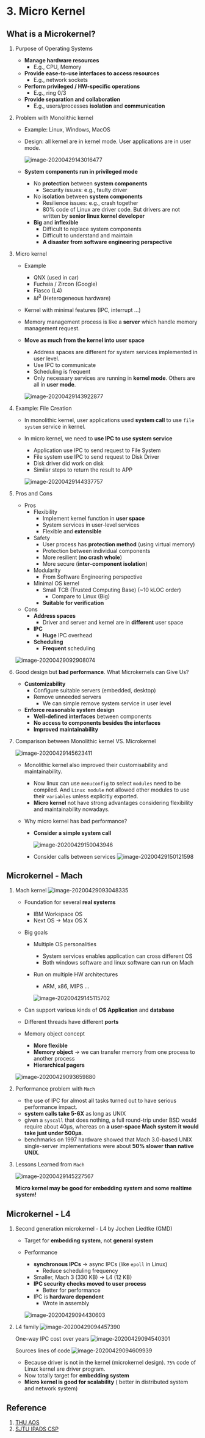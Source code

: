 # 3. Micro Kernel

## What is a Microkernel?

1. Purpose of Operating Systems

   - **Manage hardware resources**
     - E.g., CPU, Memory
   - **Provide ease-to-use interfaces to access resources**
     - E.g., network sockets
   - **Perform privileged / HW-specific operations**
     - E.g., ring 0/3
   - **Provide separation and collaboration**
     - E.g., users/processes **isolation** and **communication**

2. Problem with Monolithic kernel

   - Example: Linux, Windows, MacOS

   - Design: all kernel are in kernel mode. User applications are in user mode. 

     ![image-20200429143016477](lec3.assets/image-20200429143016477.png)

   - **System components run in privileged mode**

     - No **protection** between **system components**
       - Security issues: e.g., faulty driver
     - No **isolation** between **system components**
       - Resilience issues: e.g., crash together
       - 80% code of Linux are driver code. But drivers are not written by **senior linux kernel developer**
     - **Big** and **inflexible**
       - Difficult to replace system components
       - Difficult to understand and maintain
       - **A disaster from software engineering perspective**

3. Micro kernel

   - Example

     - QNX (used in car)
     - Fuchsia / Zircon (Google)
     - Fiasco (L4)
     - $M^3$ (Heterogeneous hardware)

   - Kernel with minimal features (IPC, interrupt …)

   - Memory management process is like a **server** which handle memory management request.

   - **Move as much from the kernel into user space**

     - Address spaces are different for system services implemented in user level.
     - Use IPC to communicate 
     - Scheduling is frequent
     - Only necessary services are running in **kernel mode**. Others are all in **user mode**.

     ![image-20200429143922877](lec3.assets/image-20200429143922877.png)

4. Example: File Creation

   - In monolithic kernel, user applications used **system call**  to use `file system` service in kernel. 

   - In micro kernel, we need to **use IPC to use system service**

     - Application use IPC to send request to File System 
     - File system use IPC to send request to Disk Driver
     - Disk driver did work on disk
     - Similar steps to return the result to APP

     ![image-20200429144337757](lec3.assets/image-20200429144337757.png)

5. Pros and Cons

   - Pros
     - Flexibility
       - Implement kernel function in **user space**
       - System services in user-level services
       - Flexible and **extensible**
     - Safety
       - User process has **protection method** (using virtual memory) 
       - Protection between individual components
       - More resilient (**no crash whole**)
       - More secure (**inter-component isolation**)
     - Modularity
       - From Software Engineering perspective
     - Minimal OS kernel
       - Small TCB (Trusted Computing Base) (~10 kLOC order)
         - Compare to Linux (Big)
       - **Suitable for verification**
   - Cons
     - **Address spaces**
       - Driver and server and kernel are in **different** user space
     - **IPC**
       - **Huge** IPC overhead
     - **Scheduling**
       - **Frequent** scheduling

   ![image-20200429092908074](lec3.assets/image-20200429092908074.png)

   

4. Good design but **bad performance**. What Microkernels can Give Us?

   - **Customizability**
     - Configure suitable servers (embedded, desktop)
     - Remove unneeded servers 
       - We can simple remove system service in user level
   - **Enforce reasonable system design**
     - **Well-defined interfaces** between components
     - **No access to components besides the interfaces**
     - **Improved maintainability**

5. Comparison between Monolithic kernel VS. Microkernel

   ![image-20200429145623411](lec3.assets/image-20200429145623411.png)

   - Monolithic kernel also improved their customisability and maintainability.

     - Now linux can use `menuconfig` to select `modules` need to be compiled. And `Linux module` not allowed other modules to use their `variables`   unless explicitly exported. 
     - **Micro kernel** not have strong advantages considering flexibility and maintainability nowadays.

   - Why micro kernel has bad performance?

     - **Consider a simple system call**

       ![image-20200429150043946](lec3.assets/image-20200429150043946.png)

     - Consider calls between services
       ![image-20200429150121598](lec3.assets/image-20200429150121598.png)

## Microkernel - Mach

1. Mach kernel
   ![image-20200429093048335](lec3.assets/image-20200429093048335.png)

   - Foundation for several **real systems**

     - IBM Workspace OS
     - Next OS -> Max OS X

   - Big goals

     - Multiple OS personalities

       - System services enables application can cross different OS
       - Both windows software and linux software can run on Mach

     - Run on multiple HW architectures

       - ARM, x86, MIPS ...

       ![image-20200429145115702](lec3.assets/image-20200429145115702.png)

   - Can support various kinds of **OS Application** and **database**

   - Different threads have different **ports**

   - Memory object concept

     - **More flexible**
     - **Memory object** -> we can transfer memory from one process to another process
     - **Hierarchical pagers**

   ![image-20200429093659880](lec3.assets/image-20200429093659880.png)

2. Performance problem with `Mach`

   - the use of IPC for almost all tasks turned out to have serious performance impact.
   - **system calls take 5-6X** as long as UNIX
   - given a `syscall` that does nothing, a full round-trip under BSD would require about 40μs, whereas on **a user-space Mach system it would take just under 500μs**.
   - benchmarks on 1997 hardware showed that Mach 3.0-based UNIX single-server implementations were about **50% slower than native UNIX**.

3. Lessons Learned from `Mach`

   ![image-20200429145227567](lec3.assets/image-20200429145227567.png)

   **Micro kernel may be good for embedding system and some realtime system!**

## Microkernel - L4

1. Second generation microkernel - L4 by Jochen Liedtke (GMD)

   - Target for **embedding system**, not **general system**

   - Performance

     - **synchronous IPCs** -> async IPCs (like `epoll` in Linux)
       - Reduce scheduling frequency
     - Smaller, Mach 3 (330 KB) -> L4 (12 KB)
     - **IPC security checks moved to user process**
       - Better for performance
     - IPC is **hardware dependent**
       - Wrote in assembly

     ![image-20200429094430603](lec3.assets/image-20200429094430603.png)

2. L4 family
   ![image-20200429094457390](lec3.assets/image-20200429094457390.png)

   One-way IPC cost over years
   ![image-20200429094540301](lec3.assets/image-20200429094540301.png)

   Sources lines of code
   ![image-20200429094609939](lec3.assets/image-20200429094609939.png)

   - Because driver is not in the kernel (microkernel design). `75%` code of Linux kernel are driver program.  
   - Now totally target for **embedding system**
   - **Micro kernel is good for scalability** ( better in distributed system and network system)

## Reference

1. [THU AOS](https://github.com/chyyuu/aos_course_info)
2. [SJTU IPADS CSP](https://ipads.se.sjtu.edu.cn/courses/csp/)

